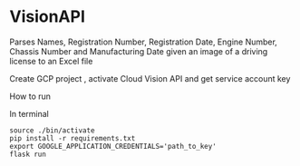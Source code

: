 # VisionAPI

Parses Names, Registration Number, Registration Date, Engine Number, Chassis Number and Manufacturing Date given an image of a driving license to an Excel file

Create GCP project , activate Cloud Vision API and get service account key

How to run

In terminal

```
source ./bin/activate
pip install -r requirements.txt
export GOOGLE_APPLICATION_CREDENTIALS='path_to_key'
flask run
```

